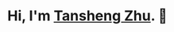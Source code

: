 <h1 align="center">Hi, I'm <a href="https://than-sing.github.io/">Tansheng Zhu</a>. 👋 </h1>

<!-- <div align="center"> <img align="center" src="https://github-readme-stats.vercel.app/api/top-langs/?username=than-sing&layout=compact"> </div> -->
<!-- <div align="center"> <img align="center" src="https://github-readme-activity-graph.vercel.app/graph?username=than-sing&theme=xcode&bg_color=FF000000&hide_border=true"> </div> -->
